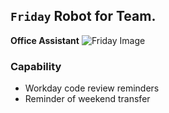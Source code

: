 ## `Friday` Robot for Team.

**Office Assistant** ![Friday Image](http://public-assets.liupei.xin/github/repos/robot-friday/friday-icon/android-icon-96x96.png)

### Capability
- Workday code review reminders
- Reminder of weekend transfer